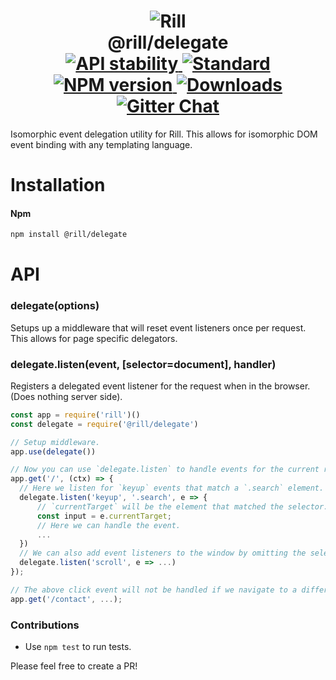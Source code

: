 <h1 align="center">
  <!-- Logo -->
  <img src="https://raw.githubusercontent.com/rill-js/rill/master/Rill-Icon.jpg" alt="Rill"/>
  <br/>
  @rill/delegate
	<br/>

  <!-- Stability -->
  <a href="https://nodejs.org/api/documentation.html#documentation_stability_index">
    <img src="https://img.shields.io/badge/stability-stable-brightgreen.svg?style=flat-square" alt="API stability"/>
  </a>
  <!-- Standard -->
  <a href="https://github.com/feross/standard">
    <img src="https://img.shields.io/badge/code%20style-standard-brightgreen.svg?style=flat-square" alt="Standard"/>
  </a>
  <!-- NPM version -->
  <a href="https://npmjs.org/package/@rill/delegate">
    <img src="https://img.shields.io/npm/v/@rill/delegate.svg?style=flat-square" alt="NPM version"/>
  </a>
  <!-- Downloads -->
  <a href="https://npmjs.org/package/@rill/delegate">
    <img src="https://img.shields.io/npm/dm/@rill/delegate.svg?style=flat-square" alt="Downloads"/>
  </a>
  <!-- Gitter Chat -->
  <a href="https://gitter.im/rill-js/rill">
    <img src="https://img.shields.io/gitter/room/rill-js/rill.svg?style=flat-square" alt="Gitter Chat"/>
  </a>
</h1>

Isomorphic event delegation utility for Rill. This allows for isomorphic DOM event binding with any templating language.

# Installation

#### Npm
```bash
npm install @rill/delegate
```

# API

### delegate(options)

  Setups up a middleware that will reset event listeners once per request.
  This allows for page specific delegators.

### delegate.listen(event, [selector=document], handler)

  Registers a delegated event listener for the request when in the browser. (Does nothing server side).

```javascript
const app = require('rill')()
const delegate = require('@rill/delegate')

// Setup middleware.
app.use(delegate())

// Now you can use `delegate.listen` to handle events for the current request.
app.get('/', (ctx) => {
  // Here we listen for `keyup` events that match a `.search` element.
  delegate.listen('keyup', '.search', e => {
      // `currentTarget` will be the element that matched the selector.
      const input = e.currentTarget;
      // Here we can handle the event.
      ...
  })
  // We can also add event listeners to the window by omitting the selector.
  delegate.listen('scroll', e => ...)
});

// The above click event will not be handled if we navigate to a different route.
app.get('/contact', ...);
```

### Contributions

* Use `npm test` to run tests.

Please feel free to create a PR!
